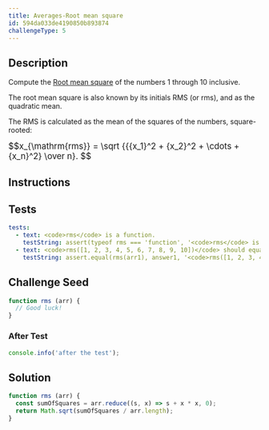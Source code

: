 ```yaml
---
title: Averages-Root mean square
id: 594da033de4190850b893874
challengeType: 5
---
```


## Description
<section id='description'>
<p>Compute the  <a href="https://en.wikipedia.org/wiki/Root mean square" title="wp: Root mean square">Root mean square</a>  of the numbers 1 through 10 inclusive.</p>
<p>The  root mean square  is also known by its initials RMS (or rms), and as the quadratic mean.</p><p>The RMS is calculated as the mean of the squares of the numbers, square-rooted:</p>
<p><big>$$x_{\mathrm{rms}} = \sqrt {{{x_1}^2 + {x_2}^2 + \cdots + {x_n}^2} \over n}. $$</big></p>
</section>

## Instructions
<section id='instructions'>

</section>

## Tests
<section id='tests'>

```yml
tests:
  - text: <code>rms</code> is a function.
    testString: assert(typeof rms === 'function', '<code>rms</code> is a function.');
  - text: <code>rms([1, 2, 3, 4, 5, 6, 7, 8, 9, 10])</code> should equal <code>6.2048368229954285</code>.
    testString: assert.equal(rms(arr1), answer1, '<code>rms([1, 2, 3, 4, 5, 6, 7, 8, 9, 10])</code> should equal <code>6.2048368229954285</code>.');

```

</section>

## Challenge Seed
<section id='challengeSeed'>

<div id='js-seed'>

```js
function rms (arr) {
  // Good luck!
}
```

</div>


### After Test
<div id='js-teardown'>

```js
console.info('after the test');
```

</div>

</section>

## Solution
<section id='solution'>


```js
function rms (arr) {
  const sumOfSquares = arr.reduce((s, x) => s + x * x, 0);
  return Math.sqrt(sumOfSquares / arr.length);
}

```

</section>
